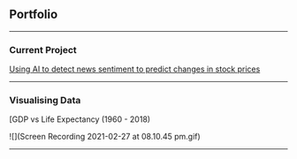 ## Portfolio 

---

### Current Project

[Using AI to detect news sentiment to predict changes in stock prices](sample_page.md)





---

### Visualising Data

[GDP vs Life Expectancy (1960 - 2018)

![](Screen Recording 2021-02-27 at 08.10.45 pm.gif)

---





